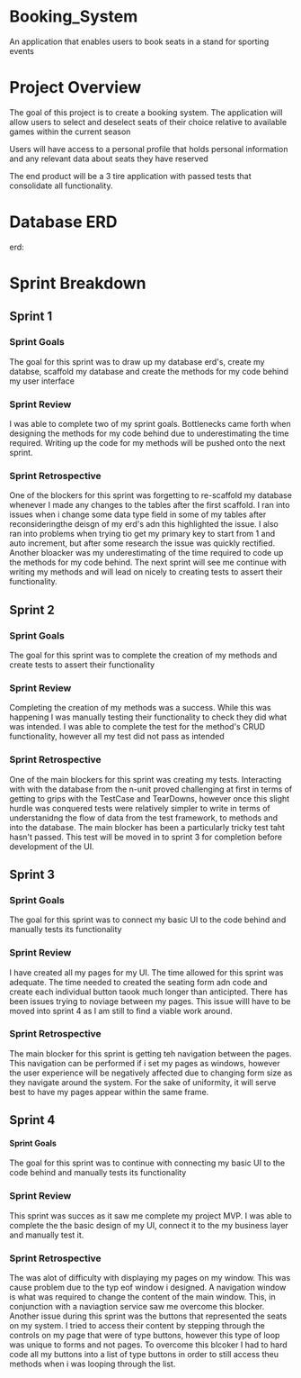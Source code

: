# Booking_System
An application that enables users to book seats in a stand for sporting events

# Project Overview
The goal of this project is to create a booking system. The application will allow users to select and deselect seats of their choice relative to available games within the current season

Users will have access to a personal profile that holds personal information and any relevant data about seats they have reserved

The end product will be a 3 tire application with passed tests that consolidate all functionality.

# Database ERD
erd:

# Sprint Breakdown
## Sprint 1
### Sprint Goals
The goal for this sprint was to draw up my database erd's, create my databse, scaffold my database and create the methods for my code behind my user interface
### Sprint Review
I was able to complete two of my sprint goals. Bottlenecks came forth when designing the methods for my code behind due to underestimating the time required. Writing up the code for my methods will be pushed onto the next sprint.
### Sprint Retrospective
One of the blockers for this sprint was forgetting to re-scaffold my database whenever I made any changes to the tables after the first scaffold. I ran into issues when i change some data type field in some of my tables after reconsideringthe deisgn of my erd's adn this highlighted the issue. I also ran into problems when trying tio get my primary key to start from 1 and auto increment, but after some research the issue was quickly rectified. Another bloacker was my underestimating of the time required to code up the methods for my code behind. The next sprint will see me continue with writing my methods and will lead on nicely to creating tests to assert their functionality.

## Sprint 2
### Sprint Goals
The goal for this sprint was to complete the creation of my methods and create tests to assert their functionality
### Sprint Review
Completing the creation of my methods was a success. While this was happening I was manually testing their functionality to check they did what was intended. I was able to complete the test for the method's CRUD functionality, however all my test did not pass as intended
### Sprint Retrospective
One of the main blockers for this sprint was creating my tests. Interacting with with the database from the n-unit proved challenging at first in terms of getting to grips with the TestCase and TearDowns, however once this slight hurdle was conquered tests were relatively simpler to write in terms of understanidng the flow of data from the test framework, to methods and into the database. The main blocker has been a particularly tricky test taht hasn't passed. This test will be moved in to sprint 3 for completion before development of the UI.

## Sprint 3
### Sprint Goals
The goal for this sprint was to connect my basic UI to the code behind and manually tests its functionality 
### Sprint Review
I have created all my pages for my UI. The time allowed for this sprint was adequate. The time needed to created the seating form adn code and create each individual button taook much longer than anticipted. There has been issues trying to noviage between my pages. This issue willl have to be moved into sprint 4 as I am still to find a viable work around.
### Sprint Retrospective
The main blocker for this sprint is getting teh navigation between the pages. This navigation can be performed if i set my pages as windows, however the user experience will be negatively affected due to changing form size as they navigate around the system. For the sake of uniformity, it will serve best to have my pages appear within the same frame.

## Sprint 4
#### Sprint Goals
The goal for this sprint was to continue with connecting my basic UI to the code behind and manually tests its functionality 
### Sprint Review
This sprint was succes as it saw me complete my project MVP. I was able to complete the the basic design of my UI, connect it to the my business layer and manually test it.
### Sprint Retrospective
The was alot of difficulty with displaying my pages on my window. This was cause problem due to the typ eof window i designed. A navigation window is what was required to change the content of the main window. This, in conjunction with a naviagtion service saw me overcome this blocker. Another issue during this sprint was the buttons that represented the seats on my system. I tried to access their content by stepping through the controls on my page that were of type buttons, however this type of loop was unique to forms and not pages. To overcome this blcoker I had to hard code all my buttons into a list of type buttons in order to still access theu methods when i was looping through the list.
